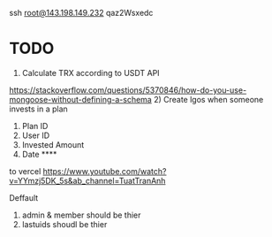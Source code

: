 ssh root@143.198.149.232
qaz2Wsxedc

# TODO
1) Calculate TRX according to USDT API
    

<!-- 1) Create logs schema -->
https://stackoverflow.com/questions/5370846/how-do-you-use-mongoose-without-defining-a-schema
2) Create lgos when someone invests in a plan
   1) Plan ID
   2) User ID
   3) Invested Amount
   4) Date ****


to vercel
https://www.youtube.com/watch?v=YYmzj5DK_5s&ab_channel=TuatTranAnh

Deffault
1) admin & member should be thier
2) lastuids shoudl be thier 